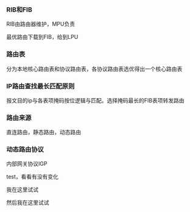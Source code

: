 ### RIB和FIB

RIB由路由器维护，MPU负责

最优路由下载到FIB，给到LPU

### 路由表

分为本地核心路由表和协议路由表，各协议路由表选优得出一个核心路由表

### IP路由查找最长匹配原则

报文目的ip与各表项掩码按位逻辑与匹配。选择掩码最长的FIB表项转发路由

### 路由来源

直连路由，静态路由，动态路由

### 动态路由协议

内部网关协议IGP

test，看看有没有变化

我在这里试试

然后我在这里试试




